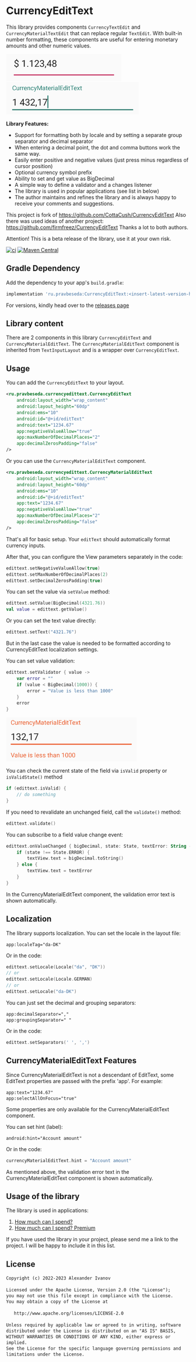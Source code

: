 # CurrencyEditText

This library provides components `CurrencyTextEdit` and `CurrencyMaterialTextEdit` that can replace regular `TextEdit`. With built-in number formatting, these components are useful for entering monetary amounts and other numeric values.

![CurrencyTextEdit](./demo/CurrencyTextEdit.png) ![CurrencyMaterialTextEdit](./demo/CurrencyMaterialTextEdit.png)

**Library Features:**
* Support for formatting both by locale and by setting a separate group separator and decimal separator
* When entering a decimal point, the dot and comma buttons work the same way.
* Easily enter positive and negative values (just press minus regardless of cursor position)
* Optional currency symbol prefix
* Ability to set and get value as BigDecimal
* A simple way to define a validator and a changes listener
* The library is used in popular applications (see list in below)
* The author maintains and refines the library and is always happy to receive your comments and suggestions.

This project is fork of https://github.com/CottaCush/CurrencyEditText
Also there was used ideas of another project: https://github.com/firmfreez/CurrencyEditText
Thanks a lot to both authors.

Attention! This is a beta release of the library, use it at your own risk.

[![ci](https://github.com/pravbeseda/CurrencyEditText/actions/workflows/ci.yml/badge.svg)](https://github.com/pravbeseda/CurrencyEditText/actions/workflows/ci.yml)
[![Maven Central](https://img.shields.io/maven-central/v/ru.pravbeseda/CurrencyEditText.svg?label=Maven%20Central)](https://search.maven.org/search?q=g:%22ru.pravbeseda%22%20AND%20a:%22CurrencyEditText%22)

## Gradle Dependency

Add the dependency to your app's `build.gradle`:

```groovy
implementation 'ru.pravbeseda:CurrencyEditText:<insert-latest-version-here>'
```

For versions, kindly head over to
the [releases page](https://github.com/pravbeseda/CurrencyEditText/releases)

## Library content

There are 2 components in this library `CurrencyEditText` and `CurrencyMaterialEditText`.
The `CurrencyMaterialEditText` component is inherited from `TextInputLayout` and is a wrapper
over `CurrencyEditText`.

## Usage

You can add the `CurrencyEditText` to your layout.

```xml
<ru.pravbeseda.currencyedittext.CurrencyEditText 
    android:layout_width="wrap_content"
    android:layout_height="60dp" 
    android:ems="10" 
    android:id="@+id/editText"
    android:text="1234.67"
    app:negativeValueAllow="true"
    app:maxNumberOfDecimalPlaces="2"
    app:decimalZerosPadding="false"
/>
```

Or you can use the `CurrencyMaterialEditText` component.

```xml
<ru.pravbeseda.currencyedittext.CurrencyMaterialEditText 
    android:layout_width="wrap_content"
    android:layout_height="60dp" 
    android:ems="10" 
    android:id="@+id/editText"
    app:text="1234.67"
    app:negativeValueAllow="true"
    app:maxNumberOfDecimalPlaces="2"
    app:decimalZerosPadding="false"
/>
```

That's all for basic setup. Your `editText` should automatically format currency inputs.

After that, you can configure the View parameters separately in the code:

```Kotlin
edittext.setNegativeValueAllow(true)
edittext.setMaxNumberOfDecimalPlaces(2)
edittext.setDecimalZerosPadding(true)
```

You can set the value via `setValue` method:

```Kotlin
edittext.setValue(BigDecimal(4321.76))
val value = edittext.getValue()
```

Or you can set the text value directly:

```Kotlin
edittext.setText("4321.76")
```

But in the last case the value is needed to be formatted according to CurrencyEditText localization settings.

You can set value validation:

```Kotlin
edittext.setValidator { value ->
    var error = ""
    if (value < BigDecimal(1000)) {
        error = "Value is less than 1000"
    }
    error
}
```

![ValidationError](./demo/ValidationError.png)

You can check the current state of the field via `isValid` property or `isValidState()` method

```Kotlin
if (edittext.isValid) {
    // do something
}
```

If you need to revalidate an unchanged field, call the `validate()` method:

```Kotlin
edittext.validate()
```

You can subscribe to a field value change event:

```Kotlin
edittext.onValueChanged { bigDecimal, state: State, textError: String ->
    if (state !== State.ERROR) {
        textView.text = bigDecimal.toString()
    } else {
        textView.text = textError
    }
}
```

In the CurrencyMaterialEditText component, the validation error text is shown automatically.

## Localization

The library supports localization. You can set the locale in the layout file:

```
app:localeTag="da-DK"
```

Or in the code:

```Kotlin
edittext.setLocale(Locale("da", "DK"))
// or
edittext.setLocale(Locale.GERMAN)
// or
edittext.setLocale("da-DK")
```

You can just set the decimal and grouping separators:

```
app:decimalSeparator=","
app:groupingSeparator=" "
```

Or in the code:

```Kotlin
edittext.setSeparators(' ', ',')
```

## CurrencyMaterialEditText Features

Since CurrencyMaterialEditText is not a descendant of EditText, some EditText properties are passed with the prefix 'app'. For example:

```
app:text="1234.67"
app:selectAllOnFocus="true"
```

Some properties are only available for the CurrencyMaterialEditText component.

You can set hint (label):
```
android:hint="Account amount"
```

Or in the code:

```Kotlin
currencyMaterialEditText.hint = "Account amount"
```

As mentioned above, the validation error text in the CurrencyMaterialEditText component is shown automatically.

## Usage of the library

The library is used in applications:

1. [How much can I spend?](https://play.google.com/store/apps/details?id=pravbeseda.spendcontrol)
2. [How much can I spend? Premium](https://play.google.com/store/apps/details?id=pravbeseda.spendcontrol.premium)

If you have used the library in your project, please send me a link to the project. I will be happy to include it in this list.

## License

    Copyright (c) 2022-2023 Alexander Ivanov

    Licensed under the Apache License, Version 2.0 (the "License");
    you may not use this file except in compliance with the License.
    You may obtain a copy of the License at

       http://www.apache.org/licenses/LICENSE-2.0

    Unless required by applicable law or agreed to in writing, software
    distributed under the License is distributed on an "AS IS" BASIS,
    WITHOUT WARRANTIES OR CONDITIONS OF ANY KIND, either express or implied.
    See the License for the specific language governing permissions and
    limitations under the License.
